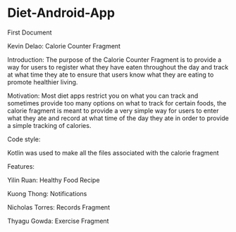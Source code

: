 # Diet-Android-App
First Document 

Kevin Delao: Calorie Counter Fragment

Introduction:
The purpose of the Calorie Counter Fragment is to provide a way for users to register what they have eaten throughout the day and track at
what time they ate to ensure that users know what they are eating to promote healthier living.

Motivation:
Most diet apps restrict you on what you can track and sometimes provide too many options on what to track for certain foods, the calorie fragment is meant to provide a very simple way for users to enter what they ate and record at what time of the day they ate in order to provide a simple tracking of calories.

Code style:

Kotlin was used to make all the files associated with the calorie fragment

Features:


Yilin Ruan: Healthy Food Recipe

Kuong Thong: Notifications

Nicholas Torres: Records Fragment

Thyagu Gowda: Exercise Fragment
